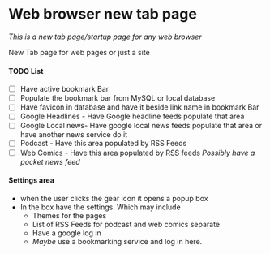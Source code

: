 # Web browser new tab page
*This is a new tab page/startup page for any web browser*

New Tab page for web pages or just a site

#### TODO List
- [ ] Have active bookmark Bar
- [ ] Populate the bookmark bar from MySQL or local database
- [ ] Have favicon in database and have it beside link name in bookmark Bar
- [ ] Google Headlines - Have Google headline feeds populate that area
- [ ] Google Local news- Have google local news feeds populate that area or have another news service do it
- [ ] Podcast - Have this area populated by RSS Feeds
- [ ] Web Comics - Have this area populated by RSS feeds
*Possibly have a pocket news feed*

#### Settings area
- when the user clicks the gear icon it opens a popup box
- In the box have the settings. Which may include
  - Themes for the pages
  - List of RSS Feeds for podcast and web comics separate
  - Have a google log in
  - *Maybe* use a bookmarking service and log in here.
